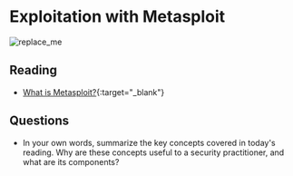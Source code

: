 # Exploitation with Metasploit

![replace_me](https://codeworks.blob.core.windows.net/public/assets/img/illustrations/placeholder.svg)

## Reading

- [What is Metasploit?](https://www.csoonline.com/article/3379117/what-is-metasploit-and-how-to-use-this-popular-hacking-tool.html){:target="_blank"}


## Questions
- In your own words, summarize the key concepts covered in today's reading. Why are these concepts useful to a security practitioner, and what are its components?

